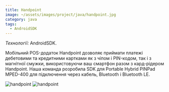 ```yaml
---
title: Handpoint
image: ~/assets/images/project/java/handpoint.jpg
category: java
tags:
  - AndroidSDK
---
```


*Технології:* AndroidSDK.

Мобільний POS-додаток Handpoint дозволяє приймати платежі дебетовими та кредитними картками як з чіпом і PIN-кодом, так і з магнітної смужки, використовуючи ваш смартфон разом з кард-рідером Handpoint. Наша команда розробила SDK для Portable Hybrid PINPad MPED-400 для підключення через кабель, Bluetooth і Bluetooth LE.

![handpoint](~/assets/images/project/java/hp1.png)
![handpoint](~/assets/images/project/java/hp2.png)
